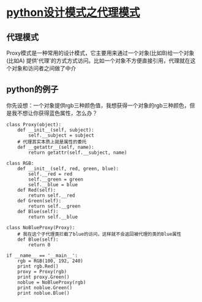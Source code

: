 #  [python设计模式之代理模式](http://dongweiming.github.io/python-proxy.html "Permalinkto python设计模式之代理模式" )

## 代理模式

Proxy模式是一种常用的设计模式，它主要用来通过一个对象(比如B)给一个对象(比如A)
提供'代理'的方式方式访问。比如一个对象不方便直接引用，代理就在这个对象和访问者之间做了中介

## python的例子

你先设想：一个对象提供rgb三种颜色值，我想获得一个对象的rgb三种颜色，但是我不想让你获得蓝色属性，怎么办？

    
    
    class Proxy(object):
        def __init__(self, subject):
            self.__subject = subject
        # 代理其实本质上就是属性的委托
        def __getattr__(self, name):
            return getattr(self.__subject, name)
    
    class RGB:
        def __init__(self, red, green, blue):
            self.__red = red
            self.__green = green
            self.__blue = blue
        def Red(self):
            return self.__red
        def Green(self):
            return self.__green
        def Blue(self):
            return self.__blue
    
    class NoBlueProxy(Proxy):
        # 我在这个子代理类拦截了blue的访问，这样就不会返回被代理的类的Blue属性
        def Blue(self):
            return 0
    
    if __name__ == '__main__':
        rgb = RGB(100, 192, 240)
        print rgb.Red()
        proxy = Proxy(rgb)
        print proxy.Green()
        noblue = NoBlueProxy(rgb)
        print noblue.Green()
        print noblue.Blue()
    


